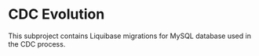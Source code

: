 # CDC Evolution

This subproject contains Liquibase migrations for MySQL database used in the CDC process.

